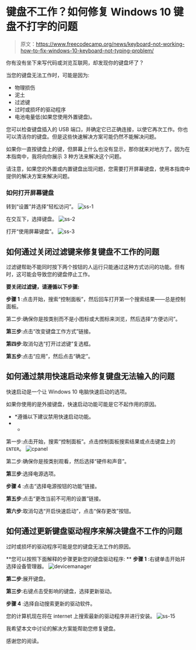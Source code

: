 # 键盘不工作？如何修复 Windows 10 键盘不打字的问题

> 原文：<https://www.freecodecamp.org/news/keyboard-not-working-how-to-fix-windows-10-keyboard-not-typing-problem/>

你有没有坐下来写代码或浏览互联网，却发现你的键盘坏了？

当您的键盘无法工作时，可能是因为:

*   物理损伤
*   泥土
*   过滤键
*   过时或损坏的驱动程序
*   电池电量低(如果您使用外置键盘)。

您可以检查键盘插入的 USB 端口，并确定它已正确连接，以使它再次工作。你也可以清洁你的键盘。但是这些快速解决方案可能仍然不能解决问题。

如果你一直按键盘上的键，但屏幕上什么也没有显示，那你就来对地方了。因为在本指南中，我将向你展示 3 种方法来解决这个问题。

请注意，如果您的外置或内置键盘出现问题，您需要打开屏幕键盘，使用本指南中提供的解决方案来解决问题。

### 如何打开屏幕键盘

转到“设置”并选择“轻松访问”。
![ss-1](img/ff913a0ce7177c8fe713dc3f952d28f2.png)

在交互下，选择键盘。
![ss-2](img/f5cbf1a1ae03ab0d68eefdc2d453b8e2.png)

打开“使用屏幕键盘”。
![ss-3](img/cfcf494354d97a7a8e2b725752dc6074.png)

## 如何通过关闭过滤键来修复键盘不工作的问题

过滤键帮助不能同时按下两个按钮的人运行只能通过这种方式访问的功能。但有时，这可能会导致您的键盘停止工作。

**要关闭过滤键，请遵循以下步骤:**

**步骤 1** :点击开始，搜索“控制面板”，然后回车打开第一个搜索结果——总是控制面板。


第二步:确保你是按类别而不是小图标或大图标来浏览，然后选择“方便访问”。


**第三步**:点击“改变键盘工作方式”链接。


**第四步**:取消勾选“打开过滤键”复选框。

**第五步**:点击“应用”，然后点击“确定”。


## 如何通过禁用快速启动来修复键盘无法输入的问题

快速启动是一个让 Windows 10 电脑快速启动的选项。

如果你使用的是外接键盘，快速启动功能可能是它不起作用的原因。

* *遵循以下建议禁用快速启动功能。
* *
第一步:点击开始，搜索“控制面板”。点击控制面板搜索结果或点击键盘上的`ENTER`。
![cpanel](img/ebd28a700beb1544f9ead3945a649bcf.png)

第二步:确保你是按类别观看，然后选择“硬件和声音”。


**第三步**:选择电源选项。


**步骤 4** :点击“选择电源按钮的功能”链接。


**第五步**:点击“更改当前不可用的设置”链接。


**第六步**:取消勾选“开启快速启动”，点击“保存更改”按钮。


## 如何通过更新键盘驱动程序来解决键盘不工作的问题

过时或损坏的驱动程序可能是您的键盘无法工作的原因。

**您可以按照下面解释的步骤更新您的键盘驱动程序:
**
**步骤 1** :右键单击开始并选择设备管理器。
![devicemanager](img/8043ab8cf3464cd08d414a14ba36417a.png)

**第二步**:展开键盘。


**第三步**:右键点击受影响的键盘，选择更新驱动。


**步骤 4** :选择自动搜索更新的驱动软件。


您的计算机现在将在 internet 上搜索最新的驱动程序并进行安装。
![ss-15](img/ab740b72faf20dd058472cc1c742fa88.png)

我希望本文中讨论的解决方案能帮助您修复键盘。

感谢您的阅读。
